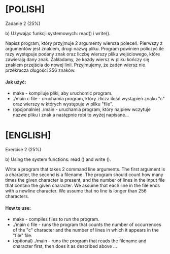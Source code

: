 # [POLISH]
Zadanie 2 (25%)

b) Używając funkcji systemowych: read() i write().

Napisz program, który przyjmuje 2 argumenty wiersza poleceń. 
Pierwszy z argumentów jest znakiem, drugi nazwą pliku. Program powinien policzyć ile razy 
występuje podany znak oraz liczbę wierszy pliku wejściowego, które zawierają dany znak. Zakładamy, 
że każdy wiersz w pliku kończy się znakiem przejścia do nowej linii. Przyjmujemy, że żaden wiersz nie przekracza długości 256 znaków.

#### Jak użyć:
* make - kompiluje pliki, aby uruchomić program.
* ./main c file - uruchamia program, który zlicza ilość wystąpień znaku "c" oraz wierszy w których występuje w pliku "file".
* (opcjonalnie) ./main - uruchamia program, który najpiew wczytuje nazwe pliku i znak a następnie robi to wyżej napisane...

# [ENGLISH]
Exercise 2 (25%) 

b) Using the system functions: read () and write ().

Write a program that takes 2 command line arguments.
The first argument is a character, the second is a filename. The program should count how many times
the given character is present, and the number of lines in the input file that contain the given character. We assume
that each line in the file ends with a newline character. We assume that no line is longer than 256 characters.

#### How to use:
* make - compiles files to run the program.
* ./main c file - runs the program that counts the number of occurrences of the "c" character and the number of lines in which it appears in the "file" file.
* (optional) ./main - runs the program that reads the filename and character first, then does it as described above ...
